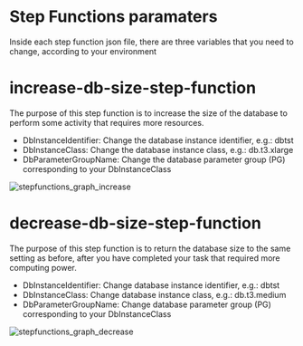 # Step Functions paramaters
Inside each step function json file, there are three variables that you need to change, according to your environment

# increase-db-size-step-function

The purpose of this step function is to increase the size of the database to perform some activity that requires more resources.
* DbInstanceIdentifier: Change the database instance identifier, e.g.: dbtst
* DbInstanceClass: Change the database instance class, e.g.: db.t3.xlarge
* DbParameterGroupName: Change the database parameter group (PG) corresponding to your DbInstanceClass

![stepfunctions_graph_increase](https://github.com/user-attachments/assets/16e5c86e-5075-472c-9096-04e7eb6f4232)


# decrease-db-size-step-function

The purpose of this step function is to return the database size to the same setting as before, after you have completed your task that required more computing power.
* DbInstanceIdentifier: Change database instance identifier, e.g.: dbtst
* DbInstanceClass: Change database instance class, e.g.: db.t3.medium
* DbParameterGroupName: Change database parameter group (PG) corresponding to your DbInstanceClass

![stepfunctions_graph_decrease](https://github.com/user-attachments/assets/990b3386-a22a-41d1-bb82-158b03d586cd)
